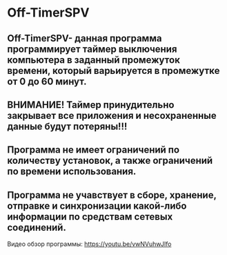 # Off-TimerSPV

Off-TimerSPV- данная программа программирует таймер выключения компьютера в заданный промежуток времени, который варьируется в промежутке от 0 до 60 минут.
------------------------------------------------
ВНИМАНИЕ! 
Таймер принудительно закрывает все приложения и несохраненные данные будут потеряны!!!
------------------------------------------------
Программа не имеет ограничений по количеству установок, а также ограничений по времени использования.
------------------------------------------------
Программа не учавствует в сборе, хранение, отправке и синхронизации какой-либо информации по средствам сетевых соединений.
------------------------------------------------
Видео обзор программы: https://youtu.be/vwNVuhwJlfo
